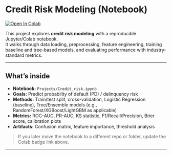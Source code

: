 # Credit Risk Modeling (Notebook)

[![Open In Colab](https://colab.research.google.com/assets/colab-badge.svg)](https://colab.research.google.com/github/hlee014e/ucsd-mle-bootcamp/blob/main/Projects/Credit_risk.ipynb)

This project explores **credit risk modeling** with a reproducible Jupyter/Colab notebook.  
It walks through data loading, preprocessing, feature engineering, training baseline and tree-based models, and evaluating performance with industry-standard metrics.

---

## What’s inside

- **Notebook:** `Projects/Credit_risk.ipynb`
- **Goals:** Predict probability of default (PD) / delinquency risk  
- **Methods:** Train/test split, cross-validation, Logistic Regression (baseline), Tree/Ensemble models (e.g., RandomForest/XGBoost/LightGBM as applicable)  
- **Metrics:** ROC-AUC, PR-AUC, KS statistic, F1/Recall/Precision, Brier score, calibration plots  
- **Artifacts:** Confusion matrix, feature importance, threshold analysis

> If you later move the notebook to a different repo or folder, update the Colab badge link above.

---


